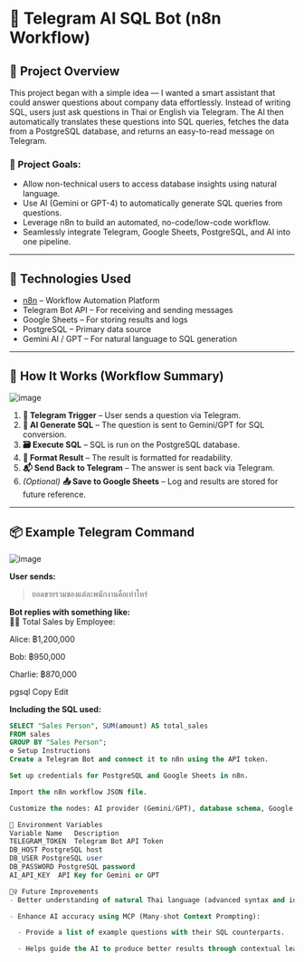 # 🧠 Telegram AI SQL Bot (n8n Workflow)

## 🚀 Project Overview

This project began with a simple idea — I wanted a smart assistant that could answer questions about company data effortlessly. Instead of writing SQL, users just ask questions in Thai or English via Telegram. The AI then automatically translates these questions into SQL queries, fetches the data from a PostgreSQL database, and returns an easy-to-read message on Telegram.

### 🎯 Project Goals:
- Allow non-technical users to access database insights using natural language.
- Use AI (Gemini or GPT-4) to automatically generate SQL queries from questions.
- Leverage n8n to build an automated, no-code/low-code workflow.
- Seamlessly integrate Telegram, Google Sheets, PostgreSQL, and AI into one pipeline.

---

## 🔧 Technologies Used

- [n8n](https://n8n.io) – Workflow Automation Platform  
- Telegram Bot API – For receiving and sending messages  
- Google Sheets – For storing results and logs  
- PostgreSQL – Primary data source  
- Gemini AI / GPT – For natural language to SQL generation

---

## 🧩 How It Works (Workflow Summary)
![image](https://github.com/user-attachments/assets/444f9177-0755-495d-bfb2-082d29665489)


1. **📩 Telegram Trigger** – User sends a question via Telegram.
2. **🧠 AI Generate SQL** – The question is sent to Gemini/GPT for SQL conversion.
3. **🗃️ Execute SQL** – SQL is run on the PostgreSQL database.
4. **📝 Format Result** – The result is formatted for readability.
5. **📬 Send Back to Telegram** – The answer is sent back via Telegram.
6. *(Optional)* **📤 Save to Google Sheets** – Log and results are stored for future reference.

---

## 📦 Example Telegram Command

![image](https://github.com/user-attachments/assets/49493a72-eb5b-4d24-a7c5-b76ad283f48b)


**User sends:**  
> ยอดขายรวมของแต่ละพนักงานคือเท่าไหร่

**Bot replies with something like:**  
👩‍💼 Total Sales by Employee:

Alice: ฿1,200,000

Bob: ฿950,000

Charlie: ฿870,000

pgsql
Copy
Edit

**Including the SQL used:**
```sql
SELECT "Sales Person", SUM(amount) AS total_sales
FROM sales
GROUP BY "Sales Person";
⚙️ Setup Instructions
Create a Telegram Bot and connect it to n8n using the API token.

Set up credentials for PostgreSQL and Google Sheets in n8n.

Import the n8n workflow JSON file.

Customize the nodes: AI provider (Gemini/GPT), database schema, Google Sheet ID, etc.

🔐 Environment Variables
Variable Name	Description
TELEGRAM_TOKEN	Telegram Bot API Token
DB_HOST	PostgreSQL host
DB_USER	PostgreSQL user
DB_PASSWORD	PostgreSQL password
AI_API_KEY	API Key for Gemini or GPT

🙋‍♀️ Future Improvements
- Better understanding of natural Thai language (advanced syntax and idioms).

- Enhance AI accuracy using MCP (Many-shot Context Prompting):

  - Provide a list of example questions with their SQL counterparts.

  - Helps guide the AI to produce better results through contextual learning.

